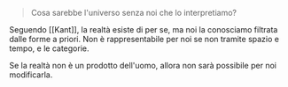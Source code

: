 > Cosa sarebbe l'universo senza noi che lo interpretiamo?

Seguendo [[Kant]], la realtà esiste di per se, ma noi la conosciamo filtrata dalle forme a priori. Non è rappresentabile per noi se non tramite spazio e tempo, e le categorie.

Se la realtà non è un prodotto dell'uomo, allora non sarà possibile per noi modificarla.